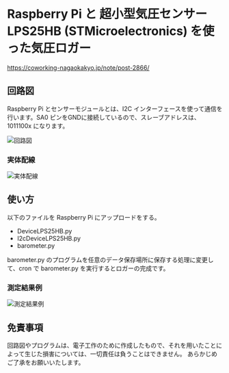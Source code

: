 # Raspberry Pi と 超小型気圧センサー LPS25HB (STMicroelectronics) を使った気圧ロガー

https://coworking-nagaokakyo.jp/note/post-2866/

## 回路図

Raspberry Pi とセンサーモジュールとは、I2C インターフェースを使って通信を行います。SA0 ピンをGNDに接続しているので、スレーブアドレスは、 1011100x になります。

![回路図](https://coworking-nagaokakyo.jp/wp-content/uploads/2022/01/raspberrypi_barometer.png)

### 実体配線

![実体配線](https://coworking-nagaokakyo.jp/wp-content/uploads/2022/01/DSC_0096-scaled.jpg)

## 使い方

以下のファイルを Raspberry Pi にアップロードをする。

* DeviceLPS25HB.py
* I2cDeviceLPS25HB.py
* barometer.py

barometer.py のプログラムを任意のデータ保存場所に保存する処理に変更して、cron で barometer.py を実行するとロガーの完成です。

### 測定結果例

![測定結果例](https://coworking-nagaokakyo.jp/wp-content/uploads/2022/01/raspberrypi_barometer_results.png)


## 免責事項

回路図やプログラムは、電子工作のために作成したもので、それを用いたことによって生じた損害については、一切責任は負うことはできません。
あらかじめご了承をお願いいたします。
